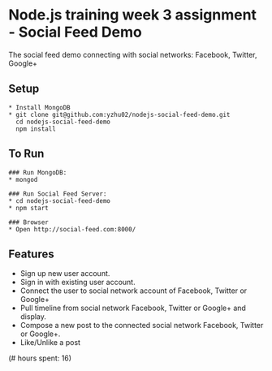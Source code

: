 # Node.js training week 3 assignment - Social Feed Demo

The social feed demo connecting with social networks: Facebook, Twitter, Google+

## Setup
```
* Install MongoDB
* git clone git@github.com:yzhu02/nodejs-social-feed-demo.git
  cd nodejs-social-feed-demo
  npm install
```

## To Run
```
### Run MongoDB: 
* mongod

### Run Social Feed Server:
* cd nodejs-social-feed-demo
* npm start

### Browser
* Open http://social-feed.com:8000/
```


## Features
* Sign up new user account.
* Sign in with existing user account.
* Connect the user to social network account of Facebook, Twitter or Google+
* Pull timeline from social network Facebook, Twitter or Google+ and display.
* Compose a new post to the connected social network Facebook, Twitter or Google+.
* Like/Unlike a post


(# hours spent: 16)